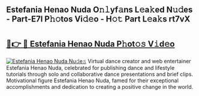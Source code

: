 ## Estefania Henao Nuda O𝚗𝚕yf𝚊ns L𝚎a𝚔ed N𝚞𝚍es - Part-E7l P𝚑𝚘tos Vi𝚍𝚎o - H𝚘𝚝 Part L𝚎a𝚔s rt7vX

# <h2><a href="http://kf6hme.oniu.top/?m=Estefania+Henao+Nuda">🔗👉 🔴 Estefania Henao Nuda P𝚑ot𝚘𝚜 V𝚒d𝚎o</a></h2>

[![Estefania Henao Nuda Nu𝚍e𝚜](https://i.imgur.com/0qMVB7G.gif)](http://kf6hme.oniu.top/?m=Estefania+Henao+Nuda)
Virtual dance creator and web entertainer Estefania Henao Nuda, celebrated for publishing dance and lifestyle tutorials through solo and collaborative dance presentations and brief clips. Motivational figure Estefania Henao Nuda, famed for their exceptional accomplishments and dedication to creating a positive change in the world.  
